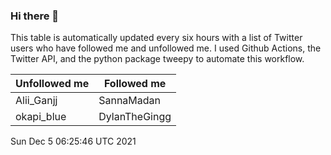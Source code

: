 ### Hi there 👋

This table is automatically updated every six hours with a list of Twitter users who have followed me and unfollowed me. I used Github Actions, the Twitter API, and the python package tweepy to automate this workflow.

| Unfollowed me |  Followed me |
| --- | --- |
|Alii_Ganjj|SannaMadan|
|okapi_blue|DylanTheGingg|
Sun Dec  5 06:25:46 UTC 2021
